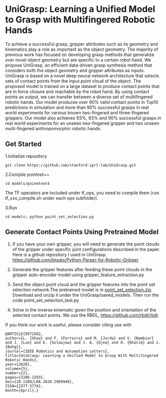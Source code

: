 # UniGrasp: Learning a Unified Model to Grasp with Multifingered Robotic Hands
To achieve a successful grasp, gripper attributes such as its geometry and kinematics play a role as important as the object
geometry. The majority of previous work has focused on developing grasp methods that generalize over novel object geometry but are
specific to a certain robot hand. We propose UniGrasp, an efficient data-driven grasp synthesis method that considers both the object
geometry and gripper attributes as inputs. UniGrasp is based on a novel deep neural network architecture that selects sets of contact
points from the input point cloud of the object. The proposed model is trained on a large dataset to produce contact points that
are in force closure and reachable by the robot hand. By using contact points as output, we can transfer between a diverse set of
multifingered robotic hands. Our model produces over 90% valid contact points in Top10 predictions in simulation and more than
90% successful grasps in real world experiments for various known two-fingered and three-fingered grippers. Our model also achieves
93%, 83% and 90% successful grasps in real world experiments for an unseen two-fingered gripper and two unseen multi-fingered
anthropomorphic robotic hands.

## Get Started
1.Initialize repository
```
git clone https://github.com/stanford-iprl-lab/UniGrasp.git
```

2.Compile pointnet++
```
cd models/poinetnet4
```

The TF operators are included under tf_ops, you need to compile them (run tf_xxx_compile.sh under each ops subfolder).

3.Run
```
cd models; python point_set_selection.py
```

## Generate Contact Points Using Pretrained Model
1. If you have your own gripper, you will need to generate the point clouds of the gripper under specific joint configurations described in the paper. 
Here is a github repository I used in UniGrasp. https://github.com/linsats/Python-Parser-for-Robotic-Gripper

2. Generate the gripper features after feeding these point clouds in the gripper auto-encoder model using gripper_feature_extraction.py 

3. Send the object point cloud and the gripper features into the point set selection network.The pretrained model is in [point_set_selection.zip](http://download.cs.stanford.edu/juno/UniGrasp/pretrained_models/point_set_selection.zip). Download and unzip it under the UniGrasp/saved_models. Then run the code point_set_selection_test.py

4. Solve in the inverse kinematic given the position and orientation of the selected contact points. We use the RBDL, https://github.com/rbdl/rbdl.


If you think our work is useful, please consider citing use with
```
@ARTICLE{8972562,
author={L. {Shao} and F. {Ferreira} and M. {Jorda} and V. {Nambiar} and J. {Luo} and E. {Solowjow} and J. A. {Ojea} and O. {Khatib} and J. {Bohg}},
journal={IEEE Robotics and Automation Letters},
title={UniGrasp: Learning a Unified Model to Grasp With Multifingered Robotic Hands},
year={2020},
volume={5},
number={2},
pages={2286-2293},
doi={10.1109/LRA.2020.2969946},
ISSN={2377-3774},
month={April},}
```
